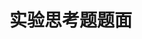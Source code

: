 # 实验思考题题面

<!--

## Problem 1 (4 pts)

说明函数 `f1, f2, f3, f4` 的返回值类型。

```typescript
const foo = () => 0;

const f1 = () => foo();
const f2 = () => { foo(); }
const f3 = () => { return foo(); }
const f4 = async () => foo();
```

## Problem 2 (6 pts)

阅读框架中 `src/pages/index.tsx` 中的代码：

```typescript
id !== undefined && (
    <button onClick={() => setBoard(initBoard)} disabled={autoPlay}>
        Undo all changes
    </button>
)
```

这句语句使得 Free Mode 下 Undo all changes 按钮不被渲染，请解释该写法的工作原理。

## Problem 3 (10 pts)

阅读框架中 `src/pages/index.tsx` 中的代码：

```typescript
useEffect(() => {
    if (id === undefined) {
        dispatch(resetBoardCache());
    }

    return () => {
        if (id === undefined) {
            dispatch(setBoardCache(board));
        }
    };
}, [board, id, dispatch]);
```

回答：

- 解释 Redux 存储中 `src/redux/board.ts` 切片设计的目的
- 解释上述代码中 `useEffect` Hook 是如何维护该切片的数据并达到目的的

## Problem 4 (10 pts)

【TODO】

-->